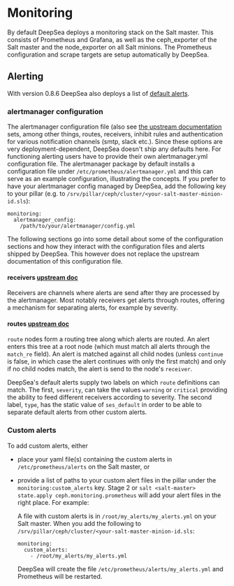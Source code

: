 # Monitoring
By default DeepSea deploys a monitoring stack on the Salt master. This consists
of Prometheus and Grafana, as well as the ceph_exporter of the Salt master and
the node_exporter on all Salt minions.
The Prometheus configuration and scrape targets are setup automatically by
DeepSea.

## Alerting
With version 0.8.6 DeepSea also deploys a list of
[default alerts](files/ses_default_alerts.yml).

### alertmanager configuration
The alertmanager configuration file (also see [the upstream
documentation](https://prometheus.io/docs/alerting/configuration/) sets, among
other things, routes, receivers, inhibit rules and authentication for various
notification channels (smtp, slack etc.). Since these options are very
deployment-dependent, DeepSea doesn't ship any defaults here. For
functioning alerting users have to provide their own alertmanager.yml
configuration file.
The alertmanager package by default installs a configuration file under
`/etc/prometheus/alertmanager.yml` and this can serve as an example
configuration, illustrating the concepts.
If you prefer to have your alertmanager config managed by DeepSea, add the
following key to your pillar (e.g. to
`/srv/pillar/ceph/cluster/<your-salt-master-minion-id.sls`):
```
monitoring:
  alertmanager_config:
    /path/to/your/alertmanager/config.yml
```

The following sections go into some detail about some of the configuration
sections and how they interact with the configuration files and alerts shipped by
DeepSea. This however does not replace the upstream documentation of this
configuration file.

#### receivers [upstream doc](https://prometheus.io/docs/alerting/configuration/#%3Creceiver%3E)
Receivers are channels where alerts are send after they are processed by the
alertmanager. Most notably receivers get alerts through routes, offering a
mechanism for separating alerts, for example by severity.

#### routes [upstream doc](https://prometheus.io/docs/alerting/configuration/#%3Croute%3E)
`route` nodes form a routing tree along which alerts are routed. An alert enters
this tree at a root node (which must match all alerts through the `match_re`
field). An alert is matched against all child nodes (unless `continue` is false,
in which case the alert continues with only the first match) and only if no
child nodes match, the alert is send to the node's `receiver`.

DeepSea's default alerts supply two labels on which `route` definitions can
match. The first, `severity`, can take the values `warning` or `critical` providing the
ability to feed different receivers according to severity. The second label, `type`, has
the static value of `ses_default` in order to be able to separate default alerts
from other custom alerts.

### Custom alerts
To add custom alerts, either

* place your yaml file(s) containing the custom alerts in
  `/etc/prometheus/alerts` on the Salt master, or
* provide a list of paths to your custom alert files in the pillar under the
  `monitoring:custom_alerts` key. Stage 2 or `salt <salt-master> state.apply
  ceph.monitoring.prometheus` will add your alert files in the right place. For
  example:

  A file with custom alerts is in `/root/my_alerts/my_alerts.yml` on your
  Salt master. When you add the
  following to `/srv/pillar/ceph/cluster/<your-salt-master-minion-id.sls`:
  ```
  monitoring:
    custom_alerts:
      - /root/my_alerts/my_alerts.yml
  ```
  DeepSea will create the file `/etc/prometheus/alerts/my_alerts.yml` and
  Prometheus will be restarted.
